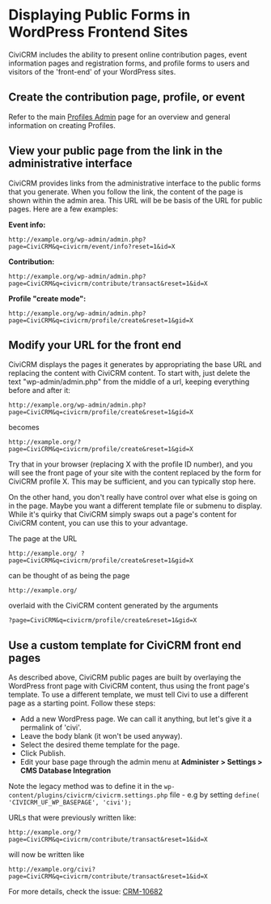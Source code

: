 # Displaying Public Forms in WordPress Frontend Sites

CiviCRM includes the ability to present online contribution pages, event information pages and registration forms, and profile forms to users and visitors of the 'front-end' of your WordPress sites.

## Create the contribution page, profile, or event

Refer to the main [Profiles Admin](https://docs.civicrm.org/user/en/latest/organising-your-data/profiles/) page for an overview and general information on creating Profiles.

## View your public page from the link in the administrative interface

CiviCRM provides links from the administrative interface to the public forms that you generate. When you follow the link, the content of the page is shown within the admin area. This URL will be be basis of the URL for public pages. Here are a few examples:

**Event info:**

`http://example.org/wp-admin/admin.php?page=CiviCRM&q=civicrm/event/info?reset=1&id=X`

**Contribution:**

`http://example.org/wp-admin/admin.php?page=CiviCRM&q=civicrm/contribute/transact&reset=1&id=X`

**Profile "create mode":**

`http://example.org/wp-admin/admin.php?page=CiviCRM&q=civicrm/profile/create&reset=1&gid=X`

## Modify your URL for the front end

CiviCRM displays the pages it generates by appropriating the base URL and replacing the content with CiviCRM content. To start with, just delete the text "wp-admin/admin.php" from the middle of a url, keeping everything before and after it:

`http://example.org/wp-admin/admin.php?page=CiviCRM&q=civicrm/profile/create&reset=1&gid=X`

becomes

`http://example.org/?page=CiviCRM&q=civicrm/profile/create&reset=1&gid=X`

Try that in your browser (replacing X with the profile ID number), and you will see the front page of your site with the content replaced by the form for CiviCRM profile X. This may be sufficient, and you can typically stop here.

On the other hand, you don't really have control over what else is going on in the page. Maybe you want a different template file or submenu to display. While it's quirky that CiviCRM simply swaps out a page's content for CiviCRM content, you can use this to your advantage.

The page at the URL

`http://example.org/ ?page=CiviCRM&q=civicrm/profile/create&reset=1&gid=X`

can be thought of as being the page

`http://example.org/`

overlaid with the CiviCRM content generated by the arguments

`?page=CiviCRM&q=civicrm/profile/create&reset=1&gid=X`

## Use a custom template for CiviCRM front end pages

As described above, CiviCRM public pages are built by overlaying the WordPress front page with CiviCRM content, thus using the front page's template. To use a different template, we must tell Civi to use a different page as a starting point. Follow these steps:

* Add a new WordPress page. We can call it anything, but let's give it a permalink of 'civi'.
* Leave the body blank (it won't be used anyway).
* Select the desired theme template for the page.
* Click Publish.
* Edit your base page through the admin menu at **Administer > Settings > CMS Database Integration**

Note the legacy method was to define it in the `wp-content/plugins/civicrm/civicrm.settings.php` file - e.g by setting `define( 'CIVICRM_UF_WP_BASEPAGE', 'civi');`

URLs that were previously written like:

```
http://example.org/?page=CiviCRM&q=civicrm/contribute/transact&reset=1&id=X
```

will now be written like

```
http://example.org/civi?page=CiviCRM&q=civicrm/contribute/transact&reset=1&id=X
```

For more details, check the issue: [CRM-10682](http://issues.civicrm.org/jira/browse/CRM-10682)
